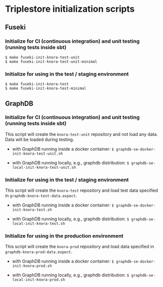# Triplestore initialization scripts

## Fuseki

### Initialize for CI (continuous integration) and unit testing (running tests inside sbt)
```
$ make fuseki-init-knora-test-unit
$ make fuseki-init-knora-test-unit-minimal
```

### Initialize for using in the test / staging environment
```
$ make fuseki-init-knora-test
$ make fuseki-init-knora-test-minimal
```

## GraphDB

### Initialize for CI (continuous integration) and unit testing (running tests inside sbt)

This script will create the ``knora-test-unit`` repository and not load any data. Data will be loaded during testing.

 - with GraphDB running inside a docker container:
 ```$ graphdb-se-docker-init-knora-test-unit.sh```

 - with GraphDB running locally, e.g., graphdb distribution:
 ```$ graphdb-se-local-init-knora-test-unit.sh ```


### Initialize for using in the test / staging environment

This script will create the ``knora-test`` repository and load test data specified in ``graphdb-knora-test-data.expect``.

 - with GraphDB running inside a docker container:
 ```$ graphdb-se-docker-init-knora-test.sh```

 - with GraphDB running locally, e.g., graphdb distribution:
 ```$ graphdb-se-local-init-knora-test.sh ```

### Initialize for using in the production environment

This script will create the ``knora-prod`` repository and load data specified in ``graphdb-knora-prod-data.expect``.

 - with GraphDB running inside a docker container:
 ```$ graphdb-se-docker-init-knora-prod.sh```

 - with GraphDB running locally, e.g., graphdb distribution:
 ```$ graphdb-se-local-init-knora-prod.sh ```
